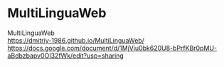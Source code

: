# MultiLinguaWeb
MultiLinguaWeb <br>
https://dmitriy-1986.github.io/MultiLinguaWeb/
<br>
https://docs.google.com/document/d/1MjViu0bk620U8-bPrfKBr0pMU-aBdbzbapv0OI32fWk/edit?usp=sharing
